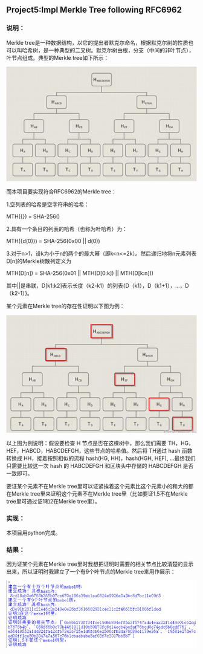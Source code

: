 ## **Project5:Impl Merkle Tree following RFC6962**

### 说明：

Merkle tree是一种数据结构，以它的提出者默克尔命名，根据默克尔树的性质也可以叫哈希树，是一种典型的二叉树。默克尔树由根，分支（中间的非叶节点），叶节点组成。典型的Merkle tree如下所示：

![图片](https://github.com/puuuchiii/projects/blob/main/project%20%205/image/1.png)

而本项目要实现符合RFC6962的Merkle tree：

1.空列表的哈希是空字符串的哈希：

MTH({}) = SHA-256()

2.具有一个条目的列表的哈希（也称为叶哈希）为：

MTH({d(0)}) = SHA-256(0x00 || d(0))

3.对于n>1，设k为小于n的两个的最大幂（即k<n<=2k）。然后递归地将n元素列表D[n]的Merkle树散列定义为

MTH(D[n]) = SHA-256(0x01 || MTH(D[0:k]) || MTH(D[k:n]))

其中||是串联，D[k1:k2]表示长度（k2-k1）的列表{D（k1），D（k1+1），…，D（k2-1）}。

某个元素在Merkle tree的存在性证明以下图为例：

![图片](https://github.com/puuuchiii/projects/blob/main/project%20%205/image/2.png)

以上图为例说明：假设要检查 H 节点是否在这棵树中，那么我们需要 TH，HG，HEF，HABCD，HABCDEFGH，这些节点的哈希值。然后将 TH通过 hash 函数转换成 HH，接着按照相似的流程 hash(HG, HH)，hash(HGH, HEF), …最终我们只需要比较这一次 hash 的 HABCDEFGH 和区块头中存储的 HABCDEFGH 是否一致即可。

要证某个元素不在Merkle tree里可以证紧挨着这个元素比这个元素小的和大的都在Merkle tree里来证明这个元素不在Merkle tree里（比如要证1.5不在Merkle tree里可通过证1和2在Merkle tree里）。

### 实现：

本项目用python完成。

### 结果：

因为证某个元素在Merkle tree里时我想把证明时需要的相关节点比较清楚的显示出来，所以证明时我建立了一个有9个叶节点的Merkle tree来用作展示：

![图片](https://github.com/puuuchiii/projects/blob/main/project%20%205/image/3.png)


